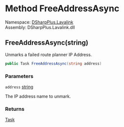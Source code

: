 # Method FreeAddressAsync

Namespace: [DSharpPlus.Lavalink](DSharpPlus.Lavalink.md)  
Assembly: DSharpPlus.Lavalink.dll

## <a id="DSharpPlus_Lavalink_LavalinkRestClient_FreeAddressAsync_System_String_"></a>FreeAddressAsync\(string\)

Unmarks a failed route planner IP Address.

```csharp
public Task FreeAddressAsync(string address)
```

### Parameters

`address` [string](https://learn.microsoft.com/dotnet/api/system.string)

The IP address name to unmark.

### Returns

[Task](https://learn.microsoft.com/dotnet/api/system.threading.tasks.task)

